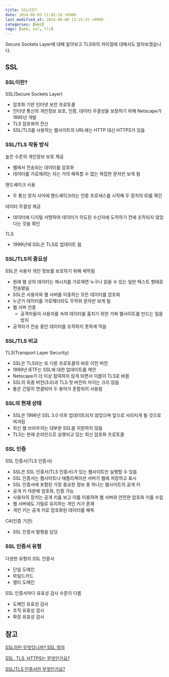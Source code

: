 ```yaml
---
title: SSL이란?
date: 2024-06-05 11:02:18 +0900
last_modified_at: 2024-06-08 13:15:32 +0900
categories: [Web]
tags: [web, ssl, tls]
---
```


Secure Sockets Layer에 대해 알아보고 TLS와의 차이점에 대해서도 알아보겠습니다.

## SSL

### SSL이란?

SSL(Secure Sockets Layer)

- 암호화 기반 인터넷 보안 프로토콜
- 인터넷 통신의 개인정보 보호, 인증, 데이터 무결성을 보장하기 위해 Netscape가 1995년 개발
- TLS 암호화의 전신
- SSL/TLS를 사용하는 웹사이트의 URL에는 HTTP 대신 HTTPS가 있음

### SSL/TLS 작동 방식

높은 수준의 개인정보 보호 제공

- 웹에서 전송되는 데이터를 암호화
- 데이터를 가로채려는 자는 거의 해독할 수 없는 복잡한 문자만 보게 됨

핸드셰이크 사용

- 두 통신 장치 사이에 핸드셰이크라는 인증 프로세스를 시작해 두 장치의 ID를 확인

데이터 무결성 제공

- 데이터에 디지털 서명하여 데이터가 의도된 수신자에 도착하기 전에 조작되지 않았다는 것을 확인

TLS

- 1999년에 SSL은 TLS로 업데이트 됨

### SSL/TLS의 중요성

SSL은 사용자 개인 정보를 보호하기 위해 제작됨

- 원래 웹 상의 데이터는 메시지를 가로채면 누구나 읽을 수 있는 일반 텍스트 형태로 전송됐음
- SSL은 사용자와 웹 서버를 이동하는 모든 데이터를 암호화
- 누군가 데이터를 가로채더라도 무작위 문자만 보게 됨
- 웹 서버 인증
  - 공격자들이 사용자를 속여 데이터를 훔치기 위한 가짜 웹사이트를 만드는 일을 방지
- 공격자가 전송 중인 데이터를 조작하지 못하게 막음

### SSL/TLS 비교

TLS(Transport Layer Security)

- SSL은 TLS라는 또 다른 프로토콜의 바로 이전 버전
- 1999년 IETF는 SSL에 대한 업데이트를 제안
- Netscape가 더 이상 참여하지 않게 되면서 이름이 TLS로 바뀜
- SSL의 최종 버전(3.0)과 TLS 첫 버전의 차이는 크지 않음
- 둘은 긴밀히 연결되어 두 용어가 혼합되어 사용됨

### SSL의 현재 상태

- SSL은 1996년 SSL 3.0 이후 업데이트되지 않았으며 앞으로 사라지게 될 것으로 여겨짐
- 최신 웹 브라우저는 대부분 SSL을 지원하지 않음
- TLS는 현재 온라인으로 실행되고 있는 최신 암호화 프로토콜

### SSL 인증

SSL 인증서(TLS 인증서)

- SSL은 SSL 인증서(TLS 인증서)가 있는 웹사이트만 실행할 수 있음
- SSL 인증서는 웹사이트나 애플리케이션 서버가 웹에 저장하고 표시
- SSL 인증서에 포함된 가장 중요한 정보 중 하나는 웹사이트의 공개 키
- 공개 키 덕분에 암호화, 인증 가능
- 사용자의 장치는 공개 키를 보고 이를 이용하여 웹 서버와 안전한 암호화 키를 수립
- 웹 서버에도 기밀로 유지하는 개인 키가 존재
- 개인 키는 공개 키로 암호화된 데이터를 해독

CA(인증 기관)

- SSL 인증서 발행을 담당

### SSL 인증서 유형

다양한 유형의 SSL 인증서

- 단일 도메인
- 와일드카드
- 멀티 도메인

SSL 인증서마다 유효성 검사 수준이 다름

- 도메인 유효성 검사
- 조직 유효성 검사
- 확장 유효성 검사

## 참고

[SSL이란 무엇입니까? SSL 정의](https://www.cloudflare.com/ko-kr/learning/ssl/what-is-ssl/)

[SSL, TLS, HTTPS는 무엇인가요?](https://www.digicert.com/kr/what-is-ssl-tls-and-https)

[SSL/TLS 인증서란 무엇인가요?](https://aws.amazon.com/ko/what-is/ssl-certificate/)
